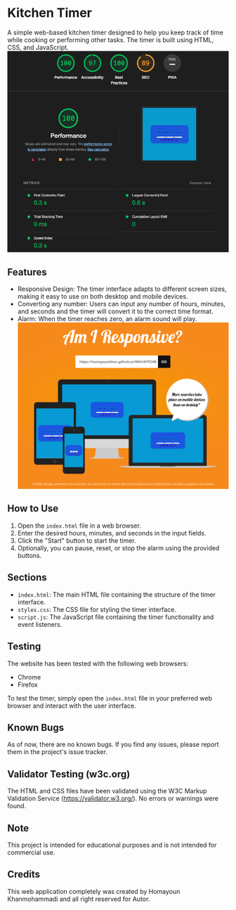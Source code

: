 # Kitchen Timer

A simple web-based kitchen timer designed to help you keep track of time while cooking or performing other tasks. The timer is built using HTML, CSS, and JavaScript.
![Chrome Lighthouse](images/Lighthouse.png)
## Features

- Responsive Design: The timer interface adapts to different screen sizes, making it easy to use on both desktop and mobile devices.
- Converting any number: Users can input any number of hours, minutes, and seconds and the timer will convert it to the correct time format.
- Alarm: When the timer reaches zero, an alarm sound will play.
![Am I responsive](images/Dimensions_responsive.png)

## How to Use

1. Open the `index.html` file in a web browser.
2. Enter the desired hours, minutes, and seconds in the input fields.
3. Click the "Start" button to start the timer.
4. Optionally, you can pause, reset, or stop the alarm using the provided buttons.

## Sections

- `index.html`: The main HTML file containing the structure of the timer interface.
- `styles.css`: The CSS file for styling the timer interface.
- `script.js`: The JavaScript file containing the timer functionality and event listeners.

## Testing
The website has been tested with the following web browsers:

- Chrome 
- Firefox

To test the timer, simply open the `index.html` file in your preferred web browser and interact with the user interface.

## Known Bugs

As of now, there are no known bugs. If you find any issues, please report them in the project's issue tracker.

## Validator Testing (w3c.org)

The HTML and CSS files have been validated using the W3C Markup Validation Service (https://validator.w3.org/). No errors or warnings were found.

## Note

This project is intended for educational purposes and is not intended for commercial use.

## Credits

This web application completely was created by Homayoun Khanmohammadi and all right reserved for Autor.
